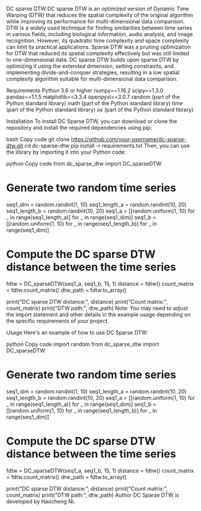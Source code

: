 DC sparse DTW
DC sparse DTW is an optimized version of Dynamic Time Warping (DTW) that reduces the spatial complexity of the original algorithm while improving its performance for multi-dimensional data comparison. DTW is a widely used technique for finding similarities between time series in various fields, including biological information, audio analysis, and image recognition. However, its quadratic time complexity and space complexity can limit its practical applications. Sparse DTW was a pruning optimization for DTW that reduced its spatial complexity effectively but was still limited to one-dimensional data. DC sparse DTW builds upon sparse DTW by optimizing it using the extended dimension, setting constraints, and implementing divide-and-conquer strategies, resulting in a low spatial complexity algorithm suitable for multi-dimensional data comparison.

Requirements
Python 3.6 or higher
numpy==1.16.2
scipy==1.3.0
pandas==1.1.5
matplotlib==3.3.4
openpyxl==3.0.7
random (part of the Python standard library)
math (part of the Python standard library)
time (part of the Python standard library)
os (part of the Python standard library)

Installation
To install DC Sparse DTW, you can download or clone the repository and install the required dependencies using pip:

bash
Copy code
git clone https://github.com/your-username/dc-sparse-dtw.git
cd dc-sparse-dtw
pip install -r requirements.txt
Then, you can use the library by importing it into your Python code:

python
Copy code
from dc_sparse_dtw import DC_sparseDTW

# Generate two random time series
seq1_dim = random.randint(1, 10)
seq1_length_a = random.randint(10, 20)
seq1_length_b = random.randint(10, 20)
seq1_a = [[random.uniform(1, 10) for _ in range(seq1_length_a)] for _ in range(seq1_dim)]
seq1_b = [[random.uniform(1, 10) for _ in range(seq1_length_b)] for _ in range(seq1_dim)]

# Compute the DC sparse DTW distance between the time series
fdtw = DC_sparseDTW(seq1_a, seq1_b, 15, 1)
distance = fdtw()
count_matrix = fdtw.count_matrix()
dtw_path = fdtw.to_array()

print("DC sparse DTW distance:", distance)
print("Count matrix:", count_matrix)
print("DTW path:", dtw_path)
Note: You may need to adjust the import statement and other details in the example usage depending on the specific requirements of your project.

Usage
Here's an example of how to use DC Sparse DTW:

python
Copy code
import random
from dc_sparse_dtw import DC_sparseDTW

# Generate two random time series
seq1_dim = random.randint(1, 10)
seq1_length_a = random.randint(10, 20)
seq1_length_b = random.randint(10, 20)
seq1_a = [[random.uniform(1, 10) for _ in range(seq1_length_a)] for _ in range(seq1_dim)]
seq1_b = [[random.uniform(1, 10) for _ in range(seq1_length_b)] for _ in range(seq1_dim)]

# Compute the DC sparse DTW distance between the time series
fdtw = DC_sparseDTW(seq1_a, seq1_b, 15, 1)
distance = fdtw()
count_matrix = fdtw.count_matrix()
dtw_path = fdtw.to_array()

print("DC sparse DTW distance:", distance)
print("Count matrix:", count_matrix)
print("DTW path:", dtw_path)
Author
DC Sparse DTW is developed by Haocheng Ni.
